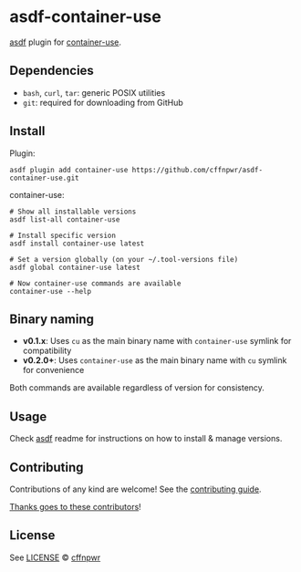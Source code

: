 # asdf-container-use

[asdf](https://github.com/asdf-vm/asdf) plugin for [container-use](https://github.com/dagger/container-use).

## Dependencies

- `bash`, `curl`, `tar`: generic POSIX utilities
- `git`: required for downloading from GitHub

## Install

Plugin:

```shell
asdf plugin add container-use https://github.com/cffnpwr/asdf-container-use.git
```

container-use:

```shell
# Show all installable versions
asdf list-all container-use

# Install specific version
asdf install container-use latest

# Set a version globally (on your ~/.tool-versions file)
asdf global container-use latest

# Now container-use commands are available
container-use --help
```

## Binary naming

- **v0.1.x**: Uses `cu` as the main binary name with `container-use` symlink for compatibility
- **v0.2.0+**: Uses `container-use` as the main binary name with `cu` symlink for convenience

Both commands are available regardless of version for consistency.

## Usage

Check [asdf](https://github.com/asdf-vm/asdf) readme for instructions on how to install & manage versions.

## Contributing

Contributions of any kind are welcome! See the [contributing guide](../../blob/main/contributing.md).

[Thanks goes to these contributors](../../graphs/contributors)!

## License

See [LICENSE](LICENSE) © [cffnpwr](https://github.com/cffnpwr/)
